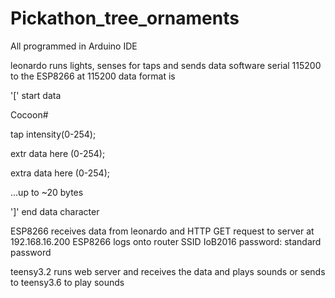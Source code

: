 # Pickathon_tree_ornaments

All programmed in Arduino IDE

leonardo runs lights, senses for taps and sends data software serial 115200 to the ESP8266 at 115200
data format is 

'[' start data

Cocoon#

tap intensity(0-254);

extr data here (0-254);

extra data here (0-254);

...up to ~20 bytes

']' end data character


ESP8266 receives data from leonardo and HTTP GET request to server at 192.168.16.200
ESP8266 logs onto router SSID IoB2016 password: standard password

teensy3.2 runs web server and receives the data and plays sounds or sends to teensy3.6 to play sounds
